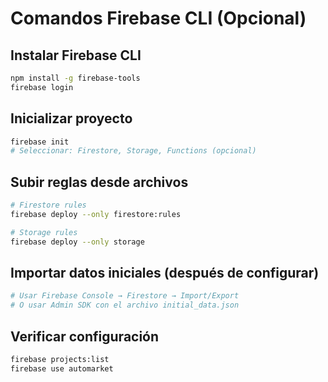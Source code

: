 # Comandos Firebase CLI (Opcional)

## Instalar Firebase CLI
```bash
npm install -g firebase-tools
firebase login
```

## Inicializar proyecto
```bash
firebase init
# Seleccionar: Firestore, Storage, Functions (opcional)
```

## Subir reglas desde archivos
```bash
# Firestore rules
firebase deploy --only firestore:rules

# Storage rules  
firebase deploy --only storage
```

## Importar datos iniciales (después de configurar)
```bash
# Usar Firebase Console → Firestore → Import/Export
# O usar Admin SDK con el archivo initial_data.json
```

## Verificar configuración
```bash
firebase projects:list
firebase use automarket
```






